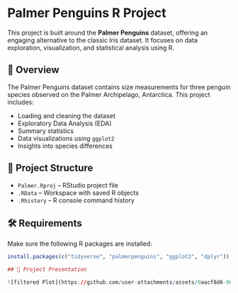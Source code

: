 # Palmer Penguins R Project

This project is built around the **Palmer Penguins** dataset, offering an engaging alternative to the classic Iris dataset. It focuses on data exploration, visualization, and statistical analysis using R.

## 🐧 Overview

The Palmer Penguins dataset contains size measurements for three penguin species observed on the Palmer Archipelago, Antarctica. This project includes:

- Loading and cleaning the dataset
- Exploratory Data Analysis (EDA)
- Summary statistics
- Data visualizations using `ggplot2`
- Insights into species differences

## 📂 Project Structure

- `Palmer.Rproj` – RStudio project file  
- `.RData` – Workspace with saved R objects  
- `.Rhistory` – R console command history 

## 🛠 Requirements

Make sure the following R packages are installed:

```r
install.packages(c("tidyverse", "palmerpenguins", "ggplot2", "dplyr"))

## 🎥 Project Presentation

![filtered Plot](https://github.com/user-attachments/assets/0aacf8d6-865a-4642-9cf2-831af898099f)

